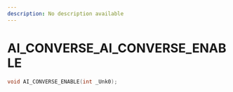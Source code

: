 ```yaml
---
description: No description available 
---
```


# AI_CONVERSE\_AI_CONVERSE_ENABLE

```cpp
void AI_CONVERSE_ENABLE(int _Unk0);
```